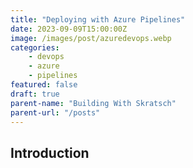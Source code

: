 ```yaml
---
title: "Deploying with Azure Pipelines"
date: 2023-09-09T15:00:00Z
image: /images/post/azuredevops.webp
categories: 
    - devops
    - azure
    - pipelines
featured: false
draft: true
parent-name: "Building With Skratsch"
parent-url: "/posts"
---
```


## Introduction